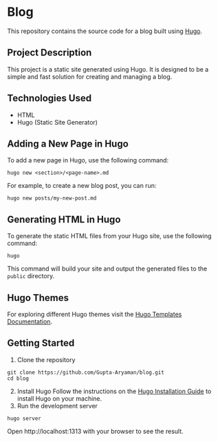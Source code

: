 # Blog

This repository contains the source code for a blog built using [Hugo](https://gohugo.io/).

## Project Description
This project is a static site generated using Hugo. It is designed to be a simple and fast solution for creating and managing a blog.

## Technologies Used
- HTML
- Hugo (Static Site Generator)

## Adding a New Page in Hugo
To add a new page in Hugo, use the following command:
```
hugo new <section>/<page-name>.md
```
For example, to create a new blog post, you can run:
```
hugo new posts/my-new-post.md
```

## Generating HTML in Hugo
To generate the static HTML files from your Hugo site, use the following command:
```
hugo
```
This command will build your site and output the generated files to the `public` directory.

## Hugo Themes
For exploring different Hugo themes visit the [Hugo Templates Documentation](https://themes.gohugo.io/).

## Getting Started
1. Clone the repository
```
git clone https://github.com/Gupta-Aryaman/blog.git
cd blog
```
2. Install Hugo
Follow the instructions on the [Hugo Installation Guide](https://gohugo.io/installation/) to install Hugo on your machine.
3. Run the development server
```
hugo server
```
Open http://localhost:1313 with your browser to see the result.
